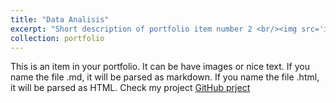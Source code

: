 ```yaml
---
title: "Data Analisis"
excerpt: "Short description of portfolio item number 2 <br/><img src='images/map.png'>"
collection: portfolio
---
```


This is an item in your portfolio. It can be have images or nice text. If you name the file .md, it will be parsed as markdown. If you name the file .html, it will be parsed as HTML. Check my project [GitHub prject](https://github.com/Carvas91/Carlos_Vasconez_portfolio/blob/main/Taxi_rides_analysis.ipynb)
